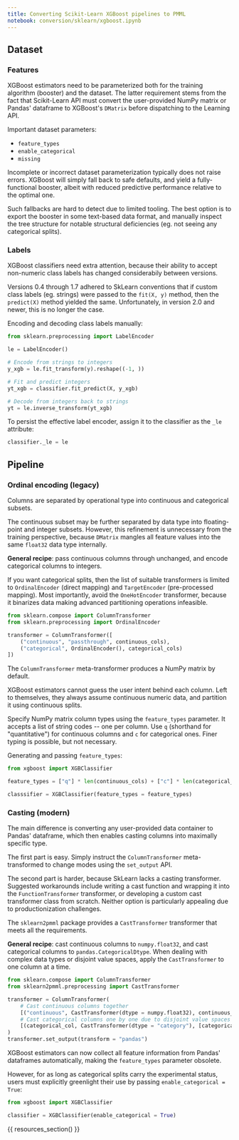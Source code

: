 ```yaml
---
title: Converting Scikit-Learn XGBoost pipelines to PMML
notebook: conversion/sklearn/xgboost.ipynb
---
```


## Dataset

### Features

XGBoost estimators need to be parameterized both for the training algorithm (booster) and the dataset.
The latter requirement stems from the fact that Scikit-Learn API must convert the user-provided NumPy matrix or Pandas' dataframe to XGBoost's `DMatrix` before dispatching to the Learning API.

Important dataset parameters:

* `feature_types`
* `enable_categorical`
* `missing`

Incomplete or incorrect dataset parameterization typically does not raise errors.
XGBoost will simply fall back to safe defaults, and yield a fully-functional booster, albeit with reduced predictive performance relative to the optimal one.

Such fallbacks are hard to detect due to limited tooling.
The best option is to export the booster in some text-based data format, and manually inspect the tree structure for notable structural deficiencies (eg. not seeing any categorical splits).

### Labels

XGBoost classifiers need extra attention, because their ability to accept non-numeric class labels has changed considerabily between versions.

Versions 0.4 through 1.7 adhered to SkLearn conventions that if custom class labels (eg. strings) were passed to the `fit(X, y)` method, then the `predict(X)` method yielded the same.
Unfortunately, in version 2.0 and newer, this is no longer the case.

Encoding and decoding class labels manually:

```python
from sklearn.preprocessing import LabelEncoder

le = LabelEncoder()

# Encode from strings to integers
y_xgb = le.fit_transform(y).reshape((-1, ))

# Fit and predict integers
yt_xgb = classifier.fit_predict(X, y_xgb)

# Decode from integers back to strings
yt = le.inverse_transform(yt_xgb)
```

To persist the effective label encoder, assign it to the classifier as the `_le` attribute:

```python
classifier._le = le
```

## Pipeline

### Ordinal encoding (legacy)

Columns are separated by operational type into continuous and categorical subsets.

The continuous subset may be further separated by data type into floating-point and integer subsets.
However, this refinement is unnecessary from the training perspective, because `DMatrix` mangles all feature values into the same `float32` data type internally.

**General recipe**: pass continuous columns through unchanged, and encode categorical columns to integers.

If you want categorical splits, then the list of suitable transformers is limited to `OrdinalEncoder` (direct mapping) and `TargetEncoder` (pre-processed mapping).
Most importantly, avoid the `OneHotEncoder` transformer, because it binarizes data making advanced partitioning operations infeasible. 

```python
from sklearn.compose import ColumnTransformer
from sklearn.preprocessing import OrdinalEncoder

transformer = ColumnTransformer([
	("continuous", "passthrough", continuous_cols),
	("categorical", OrdinalEncoder(), categorical_cols)
])
```

The `ColumnTransformer` meta-transformer produces a NumPy matrix by default.

XGBoost estimators cannot guess the user intent behind each column. Left to themselves, they always assume continuous numeric data, and partition it using continuous splits.

Specify NumPy matrix column types using the `feature_types` parameter.
It accepts a list of string codes -- one per column. Use `q` (shorthand for "quantitative") for continuous columns and `c` for categorical ones. Finer typing is possible, but not necessary.

Generating and passing `feature_types`:

```python
from xgboost import XGBClassifier

feature_types = ["q"] * len(continuous_cols) + ["c"] * len(categorical_cols)

classsifier = XGBClassifier(feature_types = feature_types)
```

### Casting (modern)

The main difference is converting any user-provided data container to Pandas' dataframe, which then enables casting columns into maximally specific type. 

The first part is easy. Simply instruct the `ColumnTransformer` meta-transformed to change modes using the `set_output` API.

The second part is harder, because SkLearn lacks a casting transformer.
Suggested workarounds include writing a cast function and wrapping it into the `FunctionTransformer` transformer, or developing a custom cast transformer class from scratch.
Neither option is particularly appealing due to productionization challenges.

The `sklearn2pmml` package provides a `CastTransformer` transformer that meets all the requirements.

**General recipe**: cast continuous columns to `numpy.float32`, and cast categorical columns to `pandas.CategoricalDtype`.
When dealing with complex data types or disjoint value spaces, apply the `CastTransformer` to one column at a time.

```python
from sklearn.compose import ColumnTransformer
from sklearn2pmml.preprocessing import CastTransformer

transformer = ColumnTransformer(
	# Cast continuous columns together
	[("continuous", CastTransformer(dtype = numpy.float32), continuous_cols)] +
	# Cast categorical columns one by one due to disjoint value spaces
	[(categorical_col, CastTransformer(dtype = "category"), [categorical_col]) for categorical_col in categorical_cols]
)
transformer.set_output(transform = "pandas")
```

XGBoost estimators can now collect all feature information from Pandas' dataframes automatically, making the `feature_types` parameter obsolete.

However, for as long as categorical splits carry the experimental status, users must explicitly greenlight their use by passing `enable_categorical = True`:

```python
from xgboost import XGBClassifier

classifier = XGBClassifier(enable_categorical = True)
```

{{ resources_section() }}
